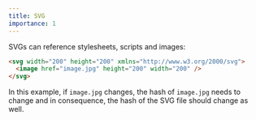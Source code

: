 ```yaml
---
title: SVG
importance: 1
---
```


SVGs can reference stylesheets, scripts and images:

```html
<svg width="200" height="200" xmlns="http://www.w3.org/2000/svg">
  <image href="image.jpg" height="200" width="200" />
</svg>
```

In this example, if `image.jpg` changes, the hash of `image.jpg` needs to change and in consequence, the hash of the SVG file should change as well.
